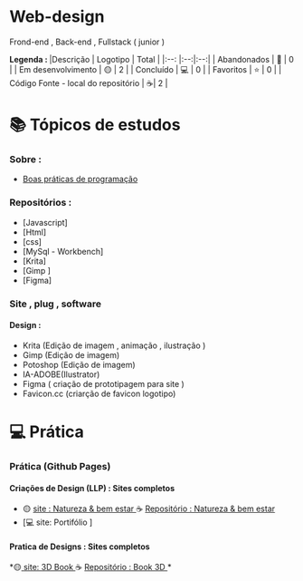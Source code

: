 # Web-design
 Frond-end , Back-end , Fullstack ( junior )
 

<strong> Legenda : </strong>
|Descrição | Logotipo   | Total |
|:--: |:--:|:--:| 
| Abandonados | 🔴 | 0 | 
| Em desenvolvimento    |  🟡  | 2 |
| Concluído   |  💻  | 0 |
| Favoritos | ⭐  | 0 |
| Código Fonte - local do repositório | ☕|  2 |

# 📚 Tópicos de estudos

### Sobre :
* [ Boas práticas de programação ](https://github.com/LeandroPereira2603/Web-design/blob/main/Explica%C3%A7%C3%B4es/Boas%20pr%C3%A1tica%20de%20programa%C3%A7%C3%A3o.md)
 
### Repositórios : 

* [Javascript]
* [Html]
* [css]
* [MySql - Workbench]
* [Krita]
* [Gimp ]
* [Figma]


### Site , plug , software 

#### Design :

* Krita (Edição de imagem , animação , ilustração )
* Gimp (Edição de imagem)
* Potoshop (Edição de imagem)
* IA-ADOBE(Ilustrator)
* Figma ( criação de prototipagem para site )
* Favicon.cc (criarção de favicon logotipo)
  

# 💻 Prática

### Prática (Github Pages) 

#### Criações de Design (LLP) : Sites completos    
* 🟡 [ site : Natureza & bem estar  ](https://leandropereira2603.github.io/site-natureza-bem-estar/) ☕ [ Repositório : Natureza & bem estar ](https://github.com/LeandroPereira2603/site-natureza-bem-estar)
* [💻 site: Portifólio ]

#### Pratica de Designs : Sites completos 
*🟡[ site: 3D Book ](https://leandropereira2603.github.io/site-3d-book/) ☕ [Repositório : Book 3D ](https://github.com/LeandroPereira2603/site-3d-book)
*[]()




